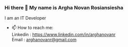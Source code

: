 ### Hi there 👋 My name is Argha Novan Rosiansiesha

I am an IT Developer 

- 📫 How to reach me: <br />
Linkedin : https://www.linkedin.com/in/arghanovanr <br />
Email    : arghanovanr@gmail.com <br />




<!--
**arghanovanr/arghanovanr** is a ✨ _special_ ✨ repository because its `README.md` (this file) appears on your GitHub profile.

Here are some ideas to get you started:

- 🔭 I’m currently working on ...
- 🌱 I’m currently learning ...
- 👯 I’m looking to collaborate on ...
- 🤔 I’m looking for help with ...
- 💬 Ask me about ...
- 📫 How to reach me: ...
- 😄 Pronouns: ...
- ⚡ Fun fact: ...
-->
